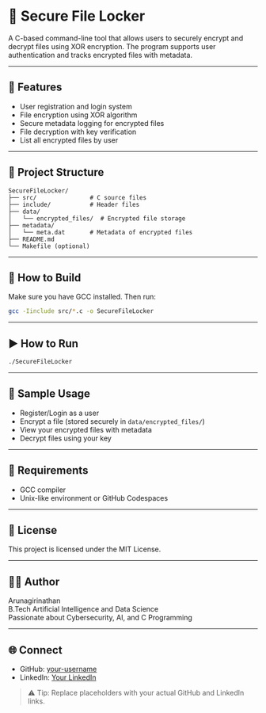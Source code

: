 # 🔐 Secure File Locker

A C-based command-line tool that allows users to securely encrypt and decrypt files using XOR encryption. The program supports user authentication and tracks encrypted files with metadata.

---

## 📂 Features

- User registration and login system
- File encryption using XOR algorithm
- Secure metadata logging for encrypted files
- File decryption with key verification
- List all encrypted files by user

---

## 📁 Project Structure

```
SecureFileLocker/
├── src/               # C source files
├── include/           # Header files
├── data/
│   └── encrypted_files/  # Encrypted file storage
├── metadata/
│   └── meta.dat       # Metadata of encrypted files
├── README.md
└── Makefile (optional)
```

---

## 🔧 How to Build

Make sure you have GCC installed. Then run:

```bash
gcc -Iinclude src/*.c -o SecureFileLocker
```

---

## ▶️ How to Run

```bash
./SecureFileLocker
```

---

## 🔑 Sample Usage

- Register/Login as a user
- Encrypt a file (stored securely in `data/encrypted_files/`)
- View your encrypted files with metadata
- Decrypt files using your key

---

## 📌 Requirements

- GCC compiler
- Unix-like environment or GitHub Codespaces

---

## 📄 License

This project is licensed under the MIT License.

---

## 👨‍💻 Author

Arunagirinathan  
B.Tech Artificial Intelligence and Data Science  
Passionate about Cybersecurity, AI, and C Programming

---

## 🌐 Connect

- GitHub: [your-username](https://github.com/your-username)
- LinkedIn: [Your LinkedIn](https://linkedin.com/in/your-profile)

> ⚠️ Tip: Replace placeholders with your actual GitHub and LinkedIn links.
